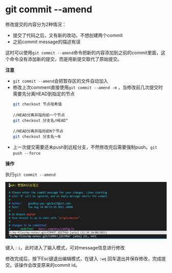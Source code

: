 # git commit --amend

修改提交的内容分为2种情况：

- 提交了代码之后，又有新的改动，不想创建两个commit
- 之前commit message的描述有误

这时可以使用`git commit --amend`命令把新的内容添加到之前的commit里面，这个命令没有添加新的提交，而是用新提交取代了原始提交。

**注意**

- `git commit --amend`会把暂存区的文件自动加入
- 修改上次comment直接使用`git commit --amend -m` ，当修改前几次提交时需要先分离HEAD到指定的节点
    ```bash
    git checkout 节点哈希值

    //HEAD分离并指向前一个节点
    git checkout 分支名/HEAD^
    
    //HEAD分离并指向前N个节点
    git checkout 分支名～N
    ```
- 上一次提交需要还未push到远程分支，不然修改完后需要强制push。`git push --force`

**操作**

执行`git commit --amend`

![](./images/amend.png)

键入`：i`，此时进入了输入模式，可对message信息进行修改

修改完成后，按下Esc键退出编辑模式，在键入 `:wq` 回车退出并保存修改，完成提交。该操作会改变原来的commit id。
